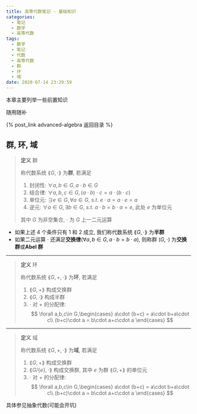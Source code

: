 ```yaml
---
title: 高等代数笔记 - 基础知识
categories:
  - 笔记
  - 数学
  - 高等代数
tags:
  - 数学
  - 笔记
  - 代数
  - 高等代数
  - 群
  - 环
  - 域
date: 2020-07-14 23:29:59
---
```


本章主要列举一些前置知识

随用随补

<!-- more -->

{% post_link advanced-algebra 返回目录 %}

## 群, 环, 域

> **定义** 群
>
> 称代数系统 $\lang G,\cdot\rang$ 为**群**, 若满足
>
> 1. 封闭性: $\forall a,b\in G,a\cdot b\in G$
> 2. 结合律: $\forall a,b,c\in G,(a\cdot b)\cdot c=a\cdot(b\cdot c)$
> 3. 单位元: $\exists e\in G,\forall a\in G,~s.t.~e\cdot a = a\cdot e = a$
> 4. 逆元: $\forall a\in G,\exists b\in G,~s.t.~a\cdot b = b\cdot a = e$, 此处 $e$ 为单位元
>
> 其中 $G$ 为非空集合, $\cdot$ 为 $G$ 上一二元运算

- 如果上述 4 个条件只有 1 和 2 成立, 我们称代数系统 $\lang G,\cdot\rang$ 为**半群**
- 如果二元运算 $\cdot$ 还满足**交换律**($\forall a,b\in G,a\cdot b=b\cdot a$), 则称群 $(G,\cdot)$ 为**交换群**或**Abel 群**

---

> **定义** 环
>
> 称代数系统 $\lang G,+,\cdot\rang$ 为**环**, 若满足
>
> 1. $\lang G,+\rang$ 构成交换群
> 2. $\lang G,\cdot\rang$ 构成半群
> 3. $\cdot$ 对 $+$ 的分配律:
>    $$
>    \forall a,b,c\in G,\begin{cases}
>      a\cdot (b+c) = a\cdot b+a\cdot c\\
>      (b+c)\cdot a = b\cdot a+c\cdot a
>    \end{cases}
>    $$

---

> **定义** 域
>
> 称代数系统 $\lang G,+,\cdot\rang$ 为**域**, 若满足
>
> 1. $\lang G,+\rang$ 构成交换群
> 2. $\lang G/\{e\},\cdot\rang$ 构成交换群, 其中 $e$ 为群 $\lang G,+\rang$ 的单位元
> 3. $\cdot$ 对 $+$ 的分配律:
>    $$
>    \forall a,b,c\in G,\begin{cases}
>      a\cdot (b+c) = a\cdot b+a\cdot c\\
>      (b+c)\cdot a = b\cdot a+c\cdot a
>    \end{cases}
>    $$

具体参见抽象代数(可能会开坑)

